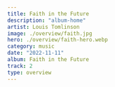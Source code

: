 ```yaml
---
title: Faith in the Future
description: "album-home"
artist: Louis Tomlinson
image: ./overview/faith.jpg
hero: ./overview/faith-hero.webp
category: music
date: "2022-11-11"
album: Faith in the Future
track: 2
type: overview
---
```

